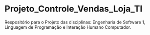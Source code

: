# Projeto_Controle_Vendas_Loja_TI

Respositório para o Projeto das disciplinas: Engenharia de Software 1, 
Linguagem de Programação e Interação Humano Computador. 



